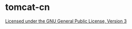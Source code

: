 # tomcat-cn

[Licensed under the GNU General Public License, Version 3](http://www.gnu.org/licenses/gpl-3.0.html)
